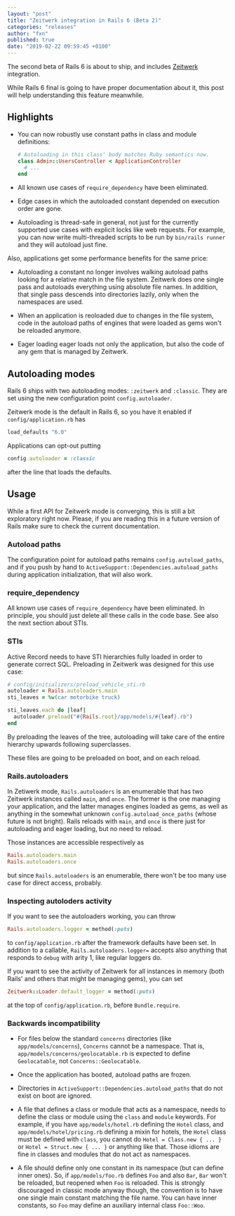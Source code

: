 ```yaml
---
layout: "post"
title: "Zeitwerk integration in Rails 6 (Beta 2)"
categories: "releases"
author: "fxn"
published: true
date: "2019-02-22 09:59:45 +0100"
---
```


The second beta of Rails 6 is about to ship, and includes [Zeitwerk](https://github.com/fxn/zeitwerk) integration.

While Rails 6 final is going to have proper documentation about it, this post will help understanding this feature meanwhile.

## Highlights

* You can now robustly use constant paths in class and module definitions:

  ```ruby
  # Autoloading in this class' body matches Ruby semantics now.
  class Admin::UsersController < ApplicationController
    # ...
  end
  ```

* All known use cases of `require_dependency` have been eliminated.

* Edge cases in which the autoloaded constant depended on execution order are gone.

* Autoloading is thread-safe in general, not just for the currently supported use cases with explicit locks like web requests. For example, you can now write multi-threaded scripts to be run by `bin/rails runner` and they will autoload just fine.

Also, applications get some performance benefits for the same price:

* Autoloading a constant no longer involves walking autoload paths looking for a relative match in the file system. Zeitwerk does one single pass and autoloads everything using absolute file names. In addition, that single pass descends into directories lazily, only when the namespaces are used.

* When an application is reoloaded due to changes in the file system, code in the autoload paths of engines that were loaded as gems won't be reloaded anymore.

* Eager loading eager loads not only the application, but also the code of any gem that is managed by Zeitwerk.

## Autoloading modes

Rails 6 ships with two autoloading modes: `:zeitwerk` and `:classic`. They are set using the new configuration point `config.autoloader`.

Zeitwerk mode is the default in Rails 6, so you have it enabled if `config/application.rb` has

```ruby
load_defaults "6.0"
```

Applications can opt-out putting

```ruby
config.autoloader = :classic
```

after the line that loads the defaults.

## Usage

While a first API for Zeitwerk mode is converging, this is still a bit exploratory right now. Please, if you are reading this in a future version of Rails make sure to check the current documentation.

### Autoload paths

The configuration point for autoload paths remains `config.autoload_paths`, and if you push by hand to `ActiveSupport::Dependencies.autoload_paths` during application initialization, that will also work.

### require_dependency

All known use cases of `require_dependency` have been eliminated. In principle, you should just delete all these calls in the code base. See also the next section about STIs.

### STIs

Active Record needs to have STI hierarchies fully loaded in order to generate correct SQL. Preloading in Zeitwerk was designed for this use case:

```ruby
# config/initializers/preload_vehicle_sti.rb
autoloader = Rails.autoloaders.main
sti_leaves = %w(car motorbike truck)

sti_leaves.each do |leaf|
  autoloader.preload("#{Rails.root}/app/models/#{leaf}.rb")
end
```

By preloading the leaves of the tree, autoloading will take care of the entire hierarchy upwards following superclasses.

These files are going to be preloaded on boot, and on each reload.

### Rails.autoloaders

In Zetiwerk mode, `Rails.autoloaders` is an enumerable that has two Zeitwerk instances called `main`, and `once`. The former is the one managing your application, and the latter manages engines loaded as gems, as well as anything in the somewhat unknown `config.autoload_once_paths` (whose future is not bright). Rails reloads with `main`, and `once` is there just for autoloading and eager loading, but no need to reload.

Those instances are accessible respectively as

```ruby
Rails.autoloaders.main
Rails.autoloaders.once
```

but since `Rails.autoloaders` is an enumerable, there won't be too many use case for direct access, probably.

### Inspecting autoloders activity

If you want to see the autoloaders working, you can throw

```ruby
Rails.autoloaders.logger = method(:puts)
```

to `config/application.rb` after the framework defaults have been set. In addition to a callable, `Rails.autoloaders.logger=` accepts also anything that responds to `debug` with arity 1, like regular loggers do.

If you want to see the activity of Zeitwerk for all instances in memory (both Rails' and others that might be managing gems), you can set

```ruby
Zeitwerk::Loader.default_logger = method(:puts)
```

at the top of `config/application.rb`, before `Bundle.require`.

### Backwards incompatibility

* For files below the standard `concerns` directories (like `app/models/concerns`), `Concerns` cannot be a namespace. That is, `app/models/concerns/geolocatable.rb` is expected to define `Geolocatable`, not `Concerns::Geolocatable`.

* Once the application has booted, autoload paths are frozen.

* Directories in `ActiveSupport::Dependencies.autoload_paths` that do not exist on boot are ignored.

* A file that defines a class or module that acts as a namespace, needs to define the class or module using the `class` and `module` keywords. For example, if you have `app/models/hotel.rb` defining the `Hotel` class, and `app/models/hotel/pricing.rb` defining a mixin for hotels, the `Hotel` class must be defined with `class`, you cannot do `Hotel = Class.new { ... }` or `Hotel = Struct.new { ... }` or anything like that. Those idioms are fine in classes and modules that do not act as namespaces.

* A file should define only one constant in its namespace (but can define inner ones). So, if `app/models/foo.rb` defines `Foo` and also `Bar`, `Bar` won't be reloaded, but reopened when `Foo` is reloaded. This is strongly discouraged in classic mode anyway though, the convention is to have one single main constant matching the file name. You can have inner constants, so `Foo` may define an auxiliary internal class `Foo::Woo`.
